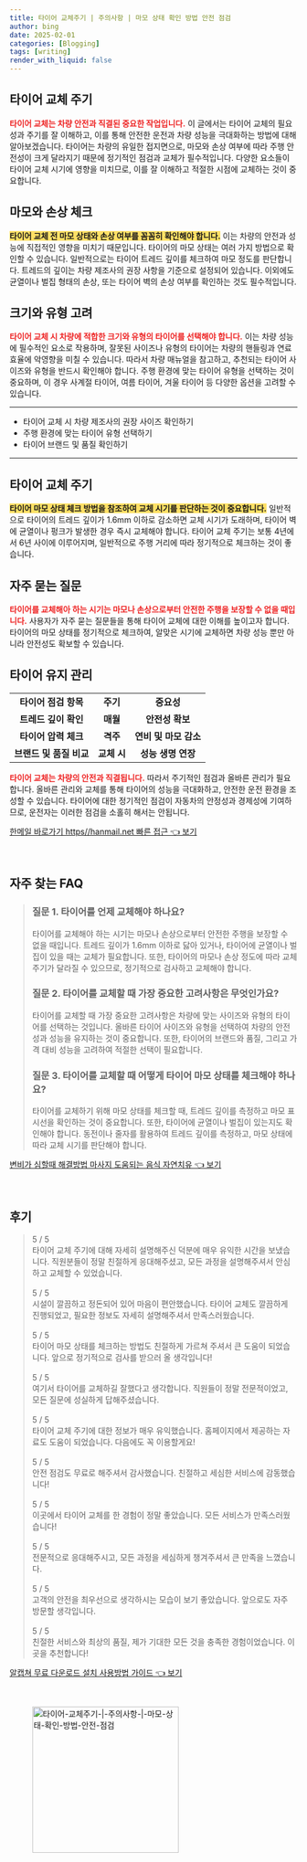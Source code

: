 ```yaml
---
title: 타이어 교체주기 | 주의사항 | 마모 상태 확인 방법 안전 점검
author: bing
date: 2025-02-01
categories: [Blogging]
tags: [writing]
render_with_liquid: false
---
```



<h2 id='타이어 교체 주기'>타이어 교체 주기</h2>

<p><b><span style="color: #ee2323;">타이어 교체는 차량 안전과 직결된 중요한 작업입니다.</span></b> 이 글에서는 타이어 교체의 필요성과 주기를 잘 이해하고, 이를 통해 안전한 운전과 차량 성능을 극대화하는 방법에 대해 알아보겠습니다. 타이어는 차량의 유일한 접지면으로, 마모와 손상 여부에 따라 주행 안전성이 크게 달라지기 때문에 정기적인 점검과 교체가 필수적입니다. 다양한 요소들이 타이어 교체 시기에 영향을 미치므로, 이를 잘 이해하고 적절한 시점에 교체하는 것이 중요합니다.</p>

<h2 id='마모와 손상 체크'>마모와 손상 체크</h2>

<p><b><span style="background-color: #ffe066;">타이어 교체 전 마모 상태와 손상 여부를 꼼꼼히 확인해야 합니다.</span></b> 이는 차량의 안전과 성능에 직접적인 영향을 미치기 때문입니다. 타이어의 마모 상태는 여러 가지 방법으로 확인할 수 있습니다. 일반적으로는 타이어 트레드 깊이를 체크하여 마모 정도를 판단합니다. 트레드의 깊이는 차량 제조사의 권장 사항을 기준으로 설정되어 있습니다. 이외에도 균열이나 벌집 형태의 손상, 또는 타이어 벽의 손상 여부를 확인하는 것도 필수적입니다.</p>

<h2 id='크기와 유형 고려'>크기와 유형 고려</h2>

<p><b><span style="color: #ee2323;">타이어 교체 시 차량에 적합한 크기와 유형의 타이어를 선택해야 합니다.</span></b> 이는 차량 성능에 필수적인 요소로 작용하며, 잘못된 사이즈나 유형의 타이어는 차량의 핸들링과 연료 효율에 악영향을 미칠 수 있습니다. 따라서 차량 매뉴얼을 참고하고, 추천되는 타이어 사이즈와 유형을 반드시 확인해야 합니다. 주행 환경에 맞는 타이어 유형을 선택하는 것이 중요하며, 이 경우 사계절 타이어, 여름 타이어, 겨울 타이어 등 다양한 옵션을 고려할 수 있습니다.</p>

<hr />

<ul>
    <li>타이어 교체 시 차량 제조사의 권장 사이즈 확인하기</li>
    <li>주행 환경에 맞는 타이어 유형 선택하기</li>
    <li>타이어 브랜드 및 품질 확인하기</li>
</ul>

<hr />

<h2 id='타이어 교체 주기'>타이어 교체 주기</h2>

<p><b><span style="background-color: #ffe066;">타이어 마모 상태 체크 방법을 참조하여 교체 시기를 판단하는 것이 중요합니다.</span></b> 일반적으로 타이어의 트레드 깊이가 1.6mm 이하로 감소하면 교체 시기가 도래하며, 타이어 벽에 균열이나 펑크가 발생한 경우 즉시 교체해야 합니다. 타이어 교체 주기는 보통 4년에서 6년 사이에 이루어지며, 일반적으로 주행 거리에 따라 정기적으로 체크하는 것이 좋습니다. </p>

<h2 id='자주 묻는 질문'>자주 묻는 질문</h2>

<p><b><span style="color: #ee2323;">타이어를 교체해아 하는 시기는 마모나 손상으로부터 안전한 주행을 보장할 수 없을 때입니다.</span></b> 사용자가 자주 묻는 질문들을 통해 타이어 교체에 대한 이해를 높이고자 합니다. 타이어의 마모 상태를 정기적으로 체크하여, 알맞은 시기에 교체하면 차량 성능 뿐만 아니라 안전성도 확보할 수 있습니다.</p>

<h2 id='타이어 유지 관리'>타이어 유지 관리</h2>

<table>
    <tr>
        <td style="text-align: center; height: 17px;"><b>타이어 점검 항목</b></td>
        <td style="text-align: center; height: 17px;"><b>주기</b></td>
        <td style="text-align: center; height: 17px;"><b>중요성</b></td>
    </tr>
    <tr>
        <td style="text-align: center; height: 17px;"><b>트레드 깊이 확인</b></td>
        <td style="text-align: center; height: 17px;"><b>매월</b></td>
        <td style="text-align: center; height: 17px;"><b>안전성 확보</b></td>
    </tr>
    <tr>
        <td style="text-align: center; height: 17px;"><b>타이어 압력 체크</b></td>
        <td style="text-align: center; height: 17px;"><b>격주</b></td>
        <td style="text-align: center; height: 17px;"><b>연비 및 마모 감소</b></td>
    </tr>
    <tr>
        <td style="text-align: center; height: 17px;"><b>브랜드 및 품질 비교</b></td>
        <td style="text-align: center; height: 17px;"><b>교체 시</b></td>
        <td style="text-align: center; height: 17px;"><b>성능 생명 연장</b></td>
    </tr>
</table>

<p><b><span style="color: #ee2323;">타이어 교체는 차량의 안전과 직결됩니다.</span></b> 따라서 주기적인 점검과 올바른 관리가 필요합니다. 올바른 관리와 교체를 통해 타이어의 성능을 극대화하고, 안전한 운전 환경을 조성할 수 있습니다. 타이어에 대한 정기적인 점검이 자동차의 안정성과 경제성에 기여하므로, 운전자는 이러한 점검을 소홀히 해서는 안됩니다.</p>


<p><a class="click-button" title="한메일 바로가기 https//hanmail.net 빠른 접근" href="https://blackassets.github.io/posts/%ED%95%9C%EB%A9%94%EC%9D%BC-%EB%B0%94%EB%A1%9C%EA%B0%80%EA%B8%B0-httpshanmail.net-%EB%B9%A0%EB%A5%B8-%EC%A0%91%EA%B7%BC/" rel="dofollow">한메일 바로가기 https//hanmail.net 빠른 접근 👈 보기</a></p><br>
<h2 id='자주_찾는_FAQ'>자주 찾는 FAQ</h2>
<div itemscope="" itemtype="https://schema.org/FAQPage"> 
<blockquote> 
<div itemscope="" itemprop="mainEntity" itemtype="https://schema.org/Question"> 
<h3 itemprop="name">질문 1. 타이어를 언제 교체해야 하나요?</h3> 
<div itemscope="" itemprop="acceptedAnswer" itemtype="https://schema.org/Answer"> 
<span itemprop="text"> 
<p>타이어를 교체해야 하는 시기는 마모나 손상으로부터 안전한 주행을 보장할 수 없을 때입니다. 트레드 깊이가 1.6mm 이하로 닳아 있거나, 타이어에 균열이나 벌집이 있을 때는 교체가 필요합니다. 또한, 타이어의 마모나 손상 정도에 따라 교체 주기가 달라질 수 있으므로, 정기적으로 검사하고 교체해야 합니다.</p> 
</span> 
</div> 
</div> 

<div itemscope="" itemprop="mainEntity" itemtype="https://schema.org/Question"> 
<h3 itemprop="name">질문 2. 타이어를 교체할 때 가장 중요한 고려사항은 무엇인가요?</h3> 
<div itemscope="" itemprop="acceptedAnswer" itemtype="https://schema.org/Answer"> 
<span itemprop="text"> 
<p>타이어를 교체할 때 가장 중요한 고려사항은 차량에 맞는 사이즈와 유형의 타이어를 선택하는 것입니다. 올바른 타이어 사이즈와 유형을 선택하여 차량의 안전성과 성능을 유지하는 것이 중요합니다. 또한, 타이어의 브랜드와 품질, 그리고 가격 대비 성능을 고려하여 적절한 선택이 필요합니다.</p> 
</span> 
</div> 
</div> 

<div itemscope="" itemprop="mainEntity" itemtype="https://schema.org/Question"> 
<h3 itemprop="name">질문 3. 타이어를 교체할 때 어떻게 타이어 마모 상태를 체크해야 하나요?</h3> 
<div itemscope="" itemprop="acceptedAnswer" itemtype="https://schema.org/Answer"> 
<span itemprop="text"> 
<p>타이어를 교체하기 위해 마모 상태를 체크할 때, 트레드 깊이를 측정하고 마모 표시선을 확인하는 것이 중요합니다. 또한, 타이어에 균열이나 벌집이 있는지도 확인해야 합니다. 동전이나 줄자를 활용하여 트레드 깊이를 측정하고, 마모 상태에 따라 교체 시기를 판단해야 합니다.</p> 
</span> 
</div> 
</div> 
</blockquote> 
</div>
<p><a class="click-button" title="변비가 심할때 해결방법 마사지 도움되는 음식 자연치유" href="https://blackassets.github.io/posts/%EB%B3%80%EB%B9%84%EA%B0%80-%EC%8B%AC%ED%95%A0%EB%95%8C-%ED%95%B4%EA%B2%B0%EB%B0%A9%EB%B2%95-%EB%A7%88%EC%82%AC%EC%A7%80-%EB%8F%84%EC%9B%80%EB%90%98%EB%8A%94-%EC%9D%8C%EC%8B%9D-%EC%9E%90%EC%97%B0%EC%B9%98%EC%9C%A0/" rel="dofollow">변비가 심할때 해결방법 마사지 도움되는 음식 자연치유 👈 보기</a></p><br>
<h2 id='후기'>후기</h2>
<div itemscope itemtype="https://schema.org/Product">
  <blockquote>
  <div itemprop="review" itemscope itemtype="https://schema.org/Review">
      <div itemprop="reviewRating" itemscope itemtype="https://schema.org/Rating"> <span itemprop="ratingValue">5</span> / <span itemprop="bestRating">5</span> </div>
      <span itemprop="reviewBody">타이어 교체 주기에 대해 자세히 설명해주신 덕분에 매우 유익한 시간을 보냈습니다. 직원분들이 정말 친절하게 응대해주셨고, 모든 과정을 설명해주셔서 안심하고 교체할 수 있었습니다.</span>
  </div>
  <br>
  <div itemprop="review" itemscope itemtype="https://schema.org/Review">
      <div itemprop="reviewRating" itemscope itemtype="https://schema.org/Rating"> <span itemprop="ratingValue">5</span> / <span itemprop="bestRating">5</span> </div>
      <span itemprop="reviewBody">시설이 깔끔하고 정돈되어 있어 마음이 편안했습니다. 타이어 교체도 깔끔하게 진행되었고, 필요한 정보도 자세히 설명해주셔서 만족스러웠습니다.</span>
  </div>
  <br>
  <div itemprop="review" itemscope itemtype="https://schema.org/Review">
      <div itemprop="reviewRating" itemscope itemtype="https://schema.org/Rating"> <span itemprop="ratingValue">5</span> / <span itemprop="bestRating">5</span> </div>
      <span itemprop="reviewBody">타이어 마모 상태를 체크하는 방법도 친절하게 가르쳐 주셔서 큰 도움이 되었습니다. 앞으로 정기적으로 검사를 받으러 올 생각입니다!</span>
  </div>
  <br>
  <div itemprop="review" itemscope itemtype="https://schema.org/Review">
      <div itemprop="reviewRating" itemscope itemtype="https://schema.org/Rating"> <span itemprop="ratingValue">5</span> / <span itemprop="bestRating">5</span> </div>
      <span itemprop="reviewBody">여기서 타이어를 교체하길 잘했다고 생각합니다. 직원들이 정말 전문적이었고, 모든 질문에 성실하게 답해주셨습니다.</span>
  </div>
  <br>
  <div itemprop="review" itemscope itemtype="https://schema.org/Review">
      <div itemprop="reviewRating" itemscope itemtype="https://schema.org/Rating"> <span itemprop="ratingValue">5</span> / <span itemprop="bestRating">5</span> </div>
      <span itemprop="reviewBody">타이어 교체 주기에 대한 정보가 매우 유익했습니다. 홈페이지에서 제공하는 자료도 도움이 되었습니다. 다음에도 꼭 이용할게요!</span>
  </div>
  <br>
  <div itemprop="review" itemscope itemtype="https://schema.org/Review">
      <div itemprop="reviewRating" itemscope itemtype="https://schema.org/Rating"> <span itemprop="ratingValue">5</span> / <span itemprop="bestRating">5</span> </div>
      <span itemprop="reviewBody">안전 점검도 무료로 해주셔서 감사했습니다. 친절하고 세심한 서비스에 감동했습니다!</span>
  </div>
  <br>
  <div itemprop="review" itemscope itemtype="https://schema.org/Review">
      <div itemprop="reviewRating" itemscope itemtype="https://schema.org/Rating"> <span itemprop="ratingValue">5</span> / <span itemprop="bestRating">5</span> </div>
      <span itemprop="reviewBody">이곳에서 타이어 교체를 한 경험이 정말 좋았습니다. 모든 서비스가 만족스러웠습니다!</span>
  </div>
  <br>
  <div itemprop="review" itemscope itemtype="https://schema.org/Review">
      <div itemprop="reviewRating" itemscope itemtype="https://schema.org/Rating"> <span itemprop="ratingValue">5</span> / <span itemprop="bestRating">5</span> </div>
      <span itemprop="reviewBody">전문적으로 응대해주시고, 모든 과정을 세심하게 챙겨주셔서 큰 만족을 느꼈습니다.</span>
  </div>
  <br>
  <div itemprop="review" itemscope itemtype="https://schema.org/Review">
      <div itemprop="reviewRating" itemscope itemtype="https://schema.org/Rating"> <span itemprop="ratingValue">5</span> / <span itemprop="bestRating">5</span> </div>
      <span itemprop="reviewBody">고객의 안전을 최우선으로 생각하시는 모습이 보기 좋았습니다. 앞으로도 자주 방문할 생각입니다.</span>
  </div>
  <br>
  <div itemprop="review" itemscope itemtype="https://schema.org/Review">
      <div itemprop="reviewRating" itemscope itemtype="https://schema.org/Rating"> <span itemprop="ratingValue">5</span> / <span itemprop="bestRating">5</span> </div>
      <span itemprop="reviewBody">친절한 서비스와 최상의 품질, 제가 기대한 모든 것을 충족한 경험이었습니다. 이곳을 추천합니다!</span>
  </div>
  </blockquote>
</div>
<p><a class="click-button" title="알캡쳐 무료 다운로드 설치 사용방법 가이드" href="https://blackassets.github.io/posts/%EC%95%8C%EC%BA%A1%EC%B3%90-%EB%AC%B4%EB%A3%8C-%EB%8B%A4%EC%9A%B4%EB%A1%9C%EB%93%9C-%EC%84%A4%EC%B9%98-%EC%82%AC%EC%9A%A9%EB%B0%A9%EB%B2%95-%EA%B0%80%EC%9D%B4%EB%93%9C/" rel="dofollow">알캡쳐 무료 다운로드 설치 사용방법 가이드 👈 보기</a></p><br>
<figure class="image"><img src="https://blackassets.github.io/assets/img/thumbnail/타이어-교체주기-|-주의사항-|-마모-상태-확인-방법-안전-점검.webp" alt="타이어-교체주기-|-주의사항-|-마모-상태-확인-방법-안전-점검" width="256" height="256"></figure>